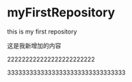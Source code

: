 ﻿# myFirstRepository
this is my first repository

这是我新增加的内容

222222222222222222222222

33333333333333333333333333333333
